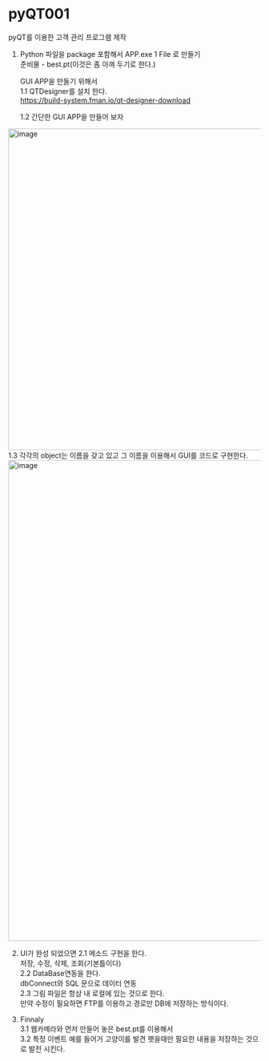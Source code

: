 # pyQT001
pyQT를 이용한 고객 관리 프로그램 제작 
1. Python 파일을 package 포함해서 APP.exe    1 File 로 만들기    
   준비물 - best.pt(이것은 좀 아껴 두기로 한다.)

   GUI APP을 만들기 위해서    
   1.1 QTDesigner를 설치 한다.    
         https://build-system.fman.io/qt-designer-download

   1.2 간단한 GUI APP을 만들어 보자    
<img width="642" alt="image" src="https://github.com/user-attachments/assets/ae9d1d69-8805-467f-8c73-edbd57abca8f" />
   1.3 각각의 object는 이름을 갖고 있고  그 이름을 이용해서 GUI를 코드로 구현한다.
   <img width="960" alt="image" src="https://github.com/user-attachments/assets/cdc72647-53fc-4693-9078-3002f4e81f4b" />

2. UI가 완성 되었으면
   2.1 메소드 구현을 한다.   
   저장, 수정, 삭제, 조회(기본틀이다)   
   2.2 DataBase연동을 한다.   
   dbConnect와 SQL 문으로 데이터 연동   
   2.3 그림 파일은 항상 내 로컬에 있는 것으로 한다.   
   만약 수정이 필요하면 FTP를 이용하고 경로만 DB에 저장하는 방식이다.   
   
3. Finnaly   
   3.1 웹카메라와 먼저 만들어 놓은 best.pt를 이용해서    
   3.2 특정 이벤트 예를 들어거 고양이를 발견 햇을때만 필요한 내용을 저장하는 것으로 발전 시킨다.    

      
